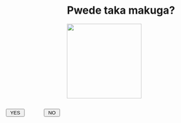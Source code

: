 <html>
<head>
<title></title>

<script type="text/javascript">
flag=1
function f1()
{
    alert("Yehey mandam kasakon hehe”)
}
function f()
{
    if(flag==1)
        {
            Bn.style.top=400
            Bn.style.left=300
            flag=2
        }
    else if(flag==2)
        {
            Bn.style.top=400
            Bn.style.left=50
            flag=3
        }
    else if(flag==3)
        {
            Bn.style.top=370
            Bn.style.left=166
            flag=1
        }
}
</script>

</head>
<body>
<h1>Pwede taka makuga? </h1>
<img src="https://www.google.com.ph/imgres?imgurl=https%3A%2F%2Fmedia.tenor.com%2Fimages%2Fadcc68b77b6c9704b999df0a53c82a65%2Ftenor.gif&imgrefurl=https%3A%2F%2Ftenor.com%2Fview%2F15467849&tbnid=p4hOKrsYUOQDXM&vet=1&w=220&h=259&hl=en-US&source=sh%2Fx%2Fim" height="200" />
<h1 style="#"></h1>
<div id="By" style="position:absolute; left:64px; top:370px; width:210px;
height:210px;">
<input type="button" value=" YES " onClick="f1()" />
</div>
<div ID="Bn" style="position:absolute; left:166px; top:370px; width:210px; height:210px;">
<input type="button" value=" NO " onMouseOver="f()" />
</div>

</body>
</html>

